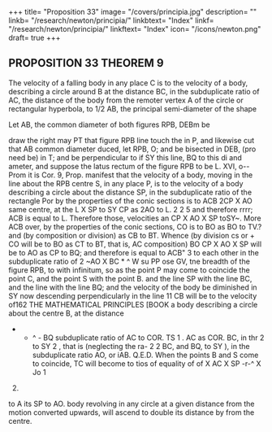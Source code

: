 +++
title= "Proposition 33"
image= "/covers/principia.jpg"
description= ""
linkb= "/research/newton/principia/"
linkbtext= "Index"
linkf= "/research/newton/principia/"
linkftext= "Index"
icon= "/icons/newton.png"
draft= true
+++

## PROPOSITION 33 THEOREM 9

The velocity of a falling body in any place C is to the velocity of a body, describing a circle around B at the distance BC, in the subduplicate ratio of AC, the distance of the body from the remoter vertex A of the circle or  rectangular hyperbola, to 1/2 AB, the principal semi-diameter of the shape

Let AB, the common diameter of both figures RPB, DEBm be 

draw the right
may
PT that
figure RPB
line
touch the
in P,
and likewise cut that
AB
common diameter
duced,
let
RPB,
O; and
be bisected in
DEB,
(pro
need be) in T; and
be perpendicular to
if
SY
this line,
BQ to this di
and
ameter, and suppose the latus
rectum of the figure RPB to
be L.
XVI,
o--
Prom
it is
Cor. 9, Prop.
manifest that the
velocity of a body, moving
in the line
about the
RPB
centre S, in any place P, is
to the
velocity of a body describing a circle about the
distance SP, in the subduplicate ratio of the rectangle
Por by the properties of the conic sections
is to
ACB
2CP X AO
same
centre, at the
L X SP to SY
CP as 2AO to L.
2
2
5
and therefore
rrrr;
ACB
is
equal to L.
Therefore those, velocities an
CP X AO X SP
toSY~. More
ACB
over, by the properties of the conic sections, CO is to BO as BO to TV.?
and (by composition or division) as CB to BT. Whence (by division cs
or + CO will be to BO as CT to BT, that is, AC
composition) BO
CP X AO X SP
will be to AO as CP to BQ; and therefore
is equal to
ACB&quot;
3
to
each other in the subduplicate ratio of
2
~AO X BC
*
^ W
su PP ose GV, tne breadth of the figure
RPB,
to
with
infinitum, so as the point P may come to coincide
the point C, and the point S with the point B. and the line SP with the
line BC, and the line
with the line BQ; and the velocity of the body
be diminished in
SY
now descending perpendicularly
in the line
11
CB
will be to the velocity of162
THE MATHEMATICAL PRINCIPLES
[BOOK
a body describing a circle about the centre B, at the distance
- - ^ -
BQ
subduplicate ratio of
AC
to
COR.
TS
1
.
AC
as
COR.
BC,
in thr
2
to
SY 2
,
that
is
(neglecting the ra-
2
2
BC, and BQ, to SY ), in the subduplicate ratio
AO, or iAB. Q.E.D.
When the points B and S come to coincide, TC will become to
tios of equality of
of
X AC X SP
-r-^
X Jo
1
2.
to
A
its
SP
to
AO.
body revolving in any circle at a given distance from the
motion converted upwards, will ascend to double its distance
by
from the centre.